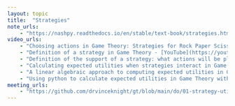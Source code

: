 ```yaml
---
layout: topic
title:  "Strategies"
note_urls:
    - "https://nashpy.readthedocs.io/en/stable/text-book/strategies.html"
video_urls:
    - "Choosing actions in Game Theory: Strategies for Rock Paper Scissors - [YouTube](https://youtu.be/VCWuBl0JUUU) - [Private](https://cardiff.cloud.panopto.eu/Panopto/Pages/Viewer.aspx?id=5256f688-2698-4778-8a75-af93010f95ce)"
    - "Definition of a strategy in Game Theory - [YouTube](https://youtu.be/DXd2xs1U8kc) - [Private](https://cardiff.cloud.panopto.eu/Panopto/Pages/Viewer.aspx?id=6bd678d4-2156-4229-a1a8-af93010fa4dc)"
    - "Definition of the support of a strategy: what actions will be played - [YouTube](https://youtu.be/3eeep5LyfX0) - [Private](https://cardiff.cloud.panopto.eu/Panopto/Pages/Viewer.aspx?id=88e2d8b4-fb98-4f86-80c2-af93010fa7eb)"
    - "Calculating expected utilities when strategies interact in Game Theory - [YouTube](https://youtu.be/I1RLLsB1lSM) - [Private](https://cardiff.cloud.panopto.eu/Panopto/Pages/Viewer.aspx?id=3bad1ce0-6925-41cf-84d3-af93010fae03)"
    - "A linear algebraic approach to computing expected utilities in Game Theory - [YouTube](https://youtu.be/mY5bGOrQ0ZQ) - [Private] - [A linear algebraic approach to computing expected utilities in Game Theory](https://cardiff.cloud.panopto.eu/Panopto/Pages/Viewer.aspx?id=96d46249-a48b-4b33-a05c-af93010fb86e)"
    - "Using python to calculate expected utilities in Game Theory with Nashpy - [YouTube](https://youtu.be/b5CitajtmVk) - [Private](https://cardiff.cloud.panopto.eu/Panopto/Pages/Viewer.aspx?id=75320011-fde9-4147-93d3-af93010fbcb9)"
meeting_urls:
    - "https://github.com/drvinceknight/gt/blob/main/do/01-strategy-utilities.rst"
---
```

